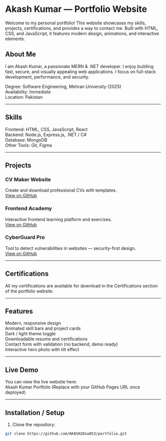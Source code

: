 # Akash Kumar — Portfolio Website

Welcome to my personal portfolio! This website showcases my skills, projects, certifications, and provides a way to contact me. Built with HTML, CSS, and JavaScript, it features modern design, animations, and interactive elements.



## About Me
I am Akash Kumar, a passionate MERN & .NET developer. I enjoy building fast, secure, and visually appealing web applications. I focus on full-stack development, performance, and security.  

Degree: Software Engineering, Mehran University (2025)  
Availability: Immediate  
Location: Pakistan  

---

## Skills
Frontend: HTML, CSS, JavaScript, React  
Backend: Node.js, Express.js, .NET / C#  
Database: MongoDB  
Other Tools: Git, Figma  

---

## Projects
### CV Maker Website
Create and download professional CVs with templates.  
[View on GitHub](https://github.com/AKASH20sw053)

### Frontend Academy
Interactive frontend learning platform and exercises.  
[View on GitHub](https://github.com/AKASH20sw053)

### CyberGuard Pro
Tool to detect vulnerabilities in websites — security-first design.  
[View on GitHub](https://github.com/AKASH20sw053)

---

## Certifications
All my certifications are available for download in the Certifications section of the portfolio website.

---

## Features
Modern, responsive design  
Animated skill bars and project cards  
Dark / light theme toggle  
Downloadable resume and certifications  
Contact form with validation (no backend, demo ready)  
Interactive hero photo with tilt effect  

---

## Live Demo
You can view the live website here:  
Akash Kumar Portfolio (Replace with your GitHub Pages URL once deployed)  

---

## Installation / Setup
1. Clone the repository:
```bash
git clone https://github.com/AKASH20sw053/portfolio.git
